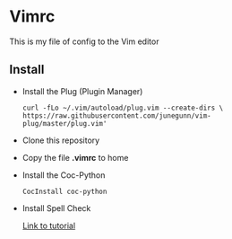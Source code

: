 # Vimrc

This is my file of config to the Vim editor

## Install

* Install the Plug (Plugin Manager)
    ~~~~
    curl -fLo ~/.vim/autoload/plug.vim --create-dirs \
    https://raw.githubusercontent.com/junegunn/vim-plug/master/plug.vim'
    ~~~~

* Clone this repository 
* Copy the file __.vimrc__ to home
* Install the Coc-Python

    ~~~~
    CocInstall coc-python
    ~~~~

* Install Spell Check

    [Link to tutorial](https://www.vivaolinux.com.br/artigo/Corretor-Ortografico-no-Vim-Guia-definitivo)
